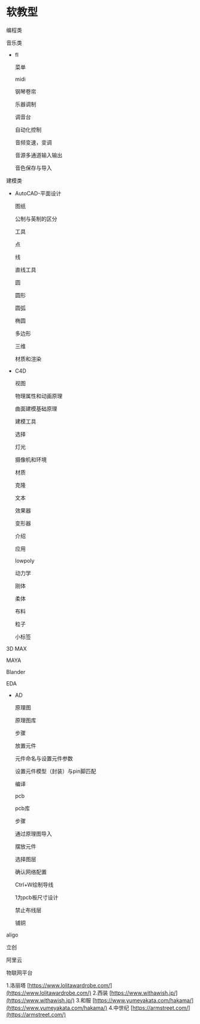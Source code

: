 # 软教型

编程类

音乐类

- fl
    
    菜单
    
    midi
    
    钢琴卷帘
    
    乐器调制
    
    调音台
    
    自动化控制
    
    音频变速，变调
    
    音源多通道输入输出
    
    音色保存与导入
    

建模类

- AutoCAD-平面设计
    
    图纸
    
    公制与英制的区分
    
    工具
    
    点
    
    线
    
    直线工具
    
    圆
    
    圆形
    
    圆弧
    
    椭圆
    
    多边形
    
    三维
    
    材质和渲染
    
- C4D
    
    视图
    
    物理属性和动画原理
    
    曲面建模基础原理
    
    建模工具
    
    选择
    
    灯光
    
    摄像机和环境
    
    材质
    
    克隆
    
    文本
    
    效果器
    
    变形器
    
    介绍
    
    应用
    
    lowpoly
    
    动力学
    
    刚体
    
    柔体
    
    布料
    
    粒子
    
    小标签
    

3D MAX

MAYA

Blander

EDA

- AD
    
    原理图
    
    原理图库
    
    步骤
    
    放置元件
    
    元件命名与设置元件参数
    
    设置元件模型（封装）与pin脚匹配
    
    编译
    
    pcb
    
    pcb库
    
    步骤
    
    通过原理图导入
    
    摆放元件
    
    选择图层
    
    确认网络配置
    
    Ctrl+W绘制导线
    
    1为pcb板尺寸设计
    
    禁止布线层
    
    铺铜
    

aligo

立创




阿里云

物联网平台

1.洛丽塔
[https://www.lolitawardrobe.com/](https://www.lolitawardrobe.com/)
2.西装
[https://www.withawish.jp/](https://www.withawish.jp/)
3.和服
[https://www.yumeyakata.com/hakama/](https://www.yumeyakata.com/hakama/)
4.中世纪
[https://armstreet.com/](https://armstreet.com/)